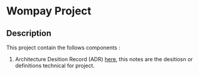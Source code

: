 # Wompay Project

## Description

This project contain the follows components :

1. Architecture Desition Record (ADR) [here](./adr_wompay.md), this notes are the desitiosn or definitions technical for project.